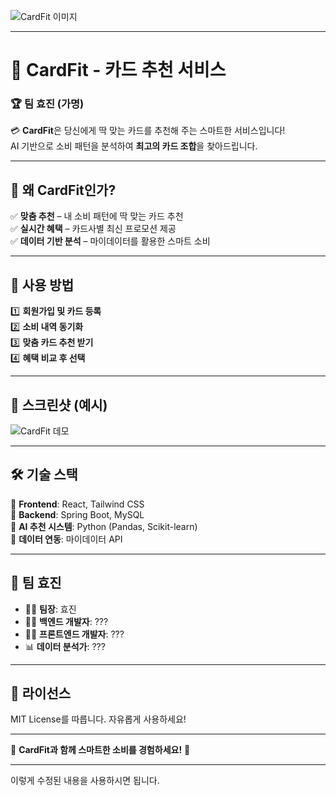 ![CardFit 이미지](https://i.namu.wiki/i/p_Pb0Og4wVYKQNg3LfH-u5j-6CIA7usB2ilNr-3ZfekqTde1DwphqIrFRS9ZrXDDkT-EvyYTKkzxRy91zfscgQ.webp)

---

# 👑 **CardFit - 카드 추천 서비스**

### 🏆 팀 효진 (가명)  

💳 **CardFit**은 당신에게 딱 맞는 카드를 추천해 주는 스마트한 서비스입니다!  
AI 기반으로 소비 패턴을 분석하여 **최고의 카드 조합**을 찾아드립니다.  

---

## 🎯 왜 CardFit인가?  
✅ **맞춤 추천** – 내 소비 패턴에 딱 맞는 카드 추천  
✅ **실시간 혜택** – 카드사별 최신 프로모션 제공  
✅ **데이터 기반 분석** – 마이데이터를 활용한 스마트 소비  

---

## 🚀 사용 방법  
1️⃣ **회원가입 및 카드 등록**  
2️⃣ **소비 내역 동기화**  
3️⃣ **맞춤 카드 추천 받기**  
4️⃣ **혜택 비교 후 선택**  

---

## 🎨 스크린샷 (예시)  
![CardFit 데모](https://via.placeholder.com/800x400?text=CardFit+스크린샷)

---

## 🛠 기술 스택  
🔹 **Frontend**: React, Tailwind CSS  
🔹 **Backend**: Spring Boot, MySQL  
🔹 **AI 추천 시스템**: Python (Pandas, Scikit-learn)  
🔹 **데이터 연동**: 마이데이터 API  

---

## 🤝 팀 효진  
- 👩‍💻 **팀장**: 효진  
- 👨‍💻 **백엔드 개발자**: ???  
- 👩‍🎨 **프론트엔드 개발자**: ???  
- 📊 **데이터 분석가**: ???  

---

## 📄 라이선스  
MIT License를 따릅니다. 자유롭게 사용하세요!  

---

👑 **CardFit과 함께 스마트한 소비를 경험하세요!** 🚀  

---

이렇게 수정된 내용을 사용하시면 됩니다.
